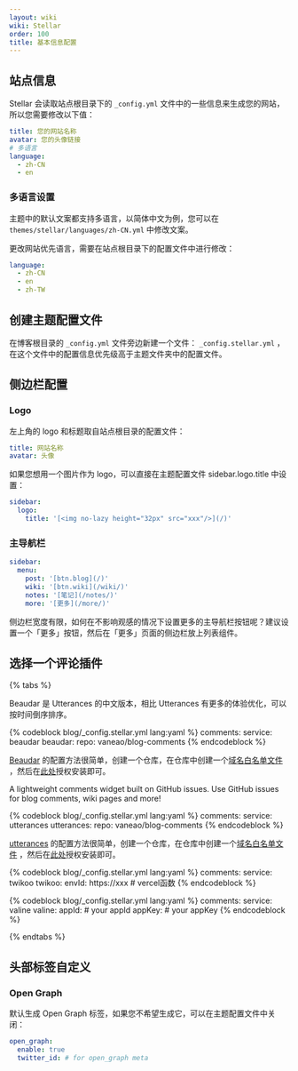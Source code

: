 ```yaml
---
layout: wiki
wiki: Stellar
order: 100
title: 基本信息配置
---
```


## 站点信息

Stellar 会读取站点根目录下的 `_config.yml` 文件中的一些信息来生成您的网站，所以您需要修改以下值：

```yaml blog/_config.yml
title: 您的网站名称
avatar: 您的头像链接
# 多语言
language:
  - zh-CN
  - en
```

### 多语言设置

主题中的默认文案都支持多语言，以简体中文为例，您可以在 `themes/stellar/languages/zh-CN.yml` 中修改文案。

更改网站优先语言，需要在站点根目录下的配置文件中进行修改：

```yaml blog/_config.yml
language:
  - zh-CN
  - en
  - zh-TW
```

## 创建主题配置文件

在博客根目录的 `_config.yml` 文件旁边新建一个文件： `_config.stellar.yml` ，在这个文件中的配置信息优先级高于主题文件夹中的配置文件。

## 侧边栏配置

### Logo

左上角的 logo 和标题取自站点根目录的配置文件：

```yaml blog/_config.yml
title: 网站名称
avatar: 头像
```

如果您想用一个图片作为 logo，可以直接在主题配置文件 sidebar.logo.title 中设置：

```yaml blog/_config.stellar.yml
sidebar:
  logo:
    title: '[<img no-lazy height="32px" src="xxx"/>](/)'
```

### 主导航栏

```yaml blog/_config.stellar.yml
sidebar:
  menu:
    post: '[btn.blog](/)'
    wiki: '[btn.wiki](/wiki/)'
    notes: '[笔记](/notes/)'
    more: '[更多](/more/)'
```

侧边栏宽度有限，如何在不影响观感的情况下设置更多的主导航栏按钮呢？建议设置一个「更多」按钮，然后在「更多」页面的侧边栏放上列表组件。

## 选择一个评论插件

{% tabs %}

<!-- tab Beaudar  -->

Beaudar 是 Utterances 的中文版本，相比 Utterances 有更多的体验优化，可以按时间倒序排序。

{% codeblock blog/_config.stellar.yml lang:yaml %}
comments:
  service: beaudar
  beaudar:
    repo: vaneao/blog-comments
{% endcodeblock %}

[Beaudar](https://beaudar.lipk.org) 的配置方法很简单，创建一个仓库，在仓库中创建一个[域名白名单文件](https://github.com/vaneao/blog-comments/blob/main/beaudar.json) ，然后在[此处](https://github.com/apps/beaudar)授权安装即可。

<!-- tab utterances  -->

A lightweight comments widget built on GitHub issues. Use GitHub issues for blog comments, wiki pages and more!

{% codeblock blog/_config.stellar.yml lang:yaml %}
comments:
  service: utterances
  utterances:
    repo: vaneao/blog-comments
{% endcodeblock %}

[utterances](https://utteranc.es) 的配置方法很简单，创建一个仓库，在仓库中创建一个[域名白名单文件](https://github.com/vaneao/blog-comments/blob/main/utterances.json) ，然后在[此处](https://github.com/apps/utterances)授权安装即可。

<!-- tab Twikoo  -->

{% codeblock blog/_config.stellar.yml lang:yaml %}
comments:
  service: twikoo
  twikoo:
    envId: https://xxx # vercel函数
{% endcodeblock %}

<!-- tab Valine  -->

{% codeblock blog/_config.stellar.yml lang:yaml %}
comments:
  service: valine
  valine:
    appId: # your appId
    appKey: # your appKey
{% endcodeblock %}

{% endtabs %}


## 头部标签自定义

### Open Graph

默认生成 Open Graph 标签，如果您不希望生成它，可以在主题配置文件中关闭：

```yaml blog/_config.stellar.yml
open_graph:
  enable: true
  twitter_id: # for open_graph meta
```
